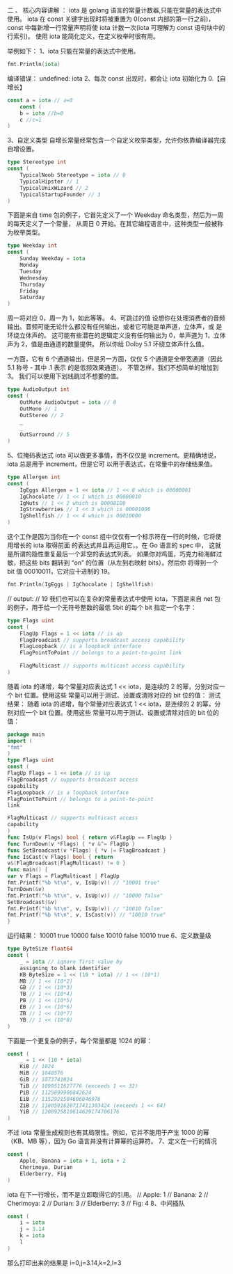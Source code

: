 
二  、 核心内容讲解 ：
iota 是 golang 语言的常量计数器,只能在常量的表达式中使用。
iota 在 const 关键字出现时将被重置为 0(const 内部的第一行之前)，const 中每新增一行常量声明将使
iota 计数一次(iota 可理解为 const 语句块中的行索引)。
使用 iota 能简化定义，在定义枚举时很有用。

举例如下：
1、iota 只能在常量的表达式中使用。
```go
fmt.Println(iota)
```
编译错误： undefined: iota
2、每次 const 出现时，都会让 iota 初始化为 0.【自增长】
```go
const a = iota // a=0
    const (
    b = iota //b=0
    c //c=1
)
```
3、自定义类型
自增长常量经常包含一个自定义枚举类型，允许你依靠编译器完成自增设置。
```go
type Stereotype int
const (
    TypicalNoob Stereotype = iota // 0
    TypicalHipster // 1
    TypicalUnixWizard // 2
    TypicalStartupFounder // 3
)
```
下面是来自 time 包的例子，它首先定义了一个 Weekday 命名类型，然后为一周的每天定义了一个常量，
从周日 0 开始。在其它编程语言中，这种类型一般被称为枚举类型。
```go
type Weekday int
const (
    Sunday Weekday = iota
    Monday
    Tuesday
    Wednesday
    Thursday
    Friday
    Saturday
)
```
周一将对应 0，周一为 1，如此等等。
4、可跳过的值
设想你在处理消费者的音频输出。音频可能无论什么都没有任何输出，或者它可能是单声道，立体声，或
是环绕立体声的。
这可能有些潜在的逻辑定义没有任何输出为 0，单声道为 1，立体声为 2，值是由通道的数量提供。
所以你给 Dolby 5.1 环绕立体声什么值。

一方面，它有 6 个通道输出，但是另一方面，仅仅 5 个通道是全带宽通道（因此 5.1 称号 - 其中 .1 表示
的是低频效果通道）。
不管怎样，我们不想简单的增加到 3。
我们可以使用下划线跳过不想要的值。
```go
type AudioOutput int
const (
    OutMute AudioOutput = iota // 0
    OutMono // 1
    OutStereo // 2
    _
    _
    OutSurround // 5
)
```
5、位掩码表达式
iota 可以做更多事情，而不仅仅是 increment。更精确地说， iota 总是用于 increment，但是它可
以用于表达式，在常量中的存储结果值。
```go
type Allergen int
const (
    IgEggs Allergen = 1 << iota // 1 << 0 which is 00000001
    IgChocolate // 1 << 1 which is 00000010
    IgNuts // 1 << 2 which is 00000100
    IgStrawberries // 1 << 3 which is 00001000
    IgShellfish // 1 << 4 which is 00010000
)
```
这个工作是因为当你在一个 const 组中仅仅有一个标示符在一行的时候，它将使用增长的 iota 取得前面
的表达式并且再运用它，。在 Go 语言的 spec 中， 这就是所谓的隐性重复最后一个非空的表达式列表。
如果你对鸡蛋，巧克力和海鲜过敏，把这些 bits 翻转到 “on” 的位置（从左到右映射 bits）。然后你
将得到一个 bit 值 00010011，它对应十进制的 19。
```go
fmt.Println(IgEggs | IgChocolate | IgShellfish)
```
// output:
// 19
我们也可以在复杂的常量表达式中使用 iota，下面是来自 net 包的例子，用于给一个无符号整数的最低
5bit 的每个 bit 指定一个名字：
```go
type Flags uint
const (
    FlagUp Flags = 1 << iota // is up
    FlagBroadcast // supports broadcast access capability
    FlagLoopback // is a loopback interface
    FlagPointToPoint // belongs to a point-to-point link
    
    FlagMulticast // supports multicast access capability
)
```
随着 iota 的递增，每个常量对应表达式 1 << iota，是连续的 2 的幂，分别对应一个 bit 位置。使用这些
常量可以用于测试、设置或清除对应的 bit 位的值：
测试结果：
随着 iota 的递增，每个常量对应表达式 1 << iota，是连续的 2 的幂，分别对应一个 bit 位置。使用这些
常量可以用于测试、设置或清除对应的 bit 位的值：
```go
package main
import (
"fmt"
)
type Flags uint
const (
FlagUp Flags = 1 << iota // is up
FlagBroadcast // supports broadcast access
capability
FlagLoopback // is a loopback interface
FlagPointToPoint // belongs to a point-to-point
link

FlagMulticast // supports multicast access
capability
)
func IsUp(v Flags) bool { return v&FlagUp == FlagUp }
func TurnDown(v *Flags) { *v &^= FlagUp }
func SetBroadcast(v *Flags) { *v |= FlagBroadcast }
func IsCast(v Flags) bool { return
v&(FlagBroadcast|FlagMulticast) != 0 }
func main() {
var v Flags = FlagMulticast | FlagUp
fmt.Printf("%b %t\n", v, IsUp(v)) // "10001 true"
TurnDown(&v)
fmt.Printf("%b %t\n", v, IsUp(v)) // "10000 false"
SetBroadcast(&v)
fmt.Printf("%b %t\n", v, IsUp(v)) // "10010 false"
fmt.Printf("%b %t\n", v, IsCast(v)) // "10010 true"
}
```
运行结果：
10001 true
10000 false
10010 false
10010 true
6、定义数量级
```go
type ByteSize float64
const (
    _ = iota // ignore first value by
    assigning to blank identifier
    KB ByteSize = 1 << (10 * iota) // 1 << (10*1)
    MB // 1 << (10*2)
    GB // 1 << (10*3)
    TB // 1 << (10*4)
    PB // 1 << (10*5)
    EB // 1 << (10*6)
    ZB // 1 << (10*7)
    YB // 1 << (10*8)
)
```
下面是一个更复杂的例子，每个常量都是 1024 的幂：
```go
const (
    _ = 1 << (10 * iota)
    KiB // 1024
    MiB // 1048576
    GiB // 1073741824
    TiB // 1099511627776 (exceeds 1 << 32)
    PiB // 1125899906842624
    EiB // 1152921504606846976
    ZiB // 1180591620717411303424 (exceeds 1 << 64)
    YiB // 1208925819614629174706176
)
```
不过 iota 常量生成规则也有其局限性。例如，它并不能用于产生 1000 的幂（KB、MB 等），因为 Go
语言并没有计算幂的运算符。
7、定义在一行的情况
```go
const (
    Apple, Banana = iota + 1, iota + 2
    Cherimoya, Durian
    Elderberry, Fig
)
```
iota 在下一行增长，而不是立即取得它的引用。
// Apple: 1
// Banana: 2
// Cherimoya: 2
// Durian: 3
// Elderberry: 3
// Fig: 4
8、中间插队
```go
const (
    i = iota
    j = 3.14
    k = iota
    l
)
```
那么打印出来的结果是 i=0,j=3.14,k=2,l=3
